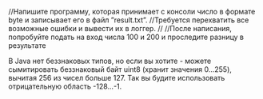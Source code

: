 //Напишите программу, которая принимает с консоли число в формате byte и записывает его в файл ”result.txt”.
//Требуется перехватить все возможные ошибки и вывести их в логгер.
//
//После написания, попробуйте подать на вход числа 100 и 200 и проследите разницу в результате

В Java нет беззнаковых типов, но если вы хотите - можете сымитировать беззнаковый байт uint8 (хранит значения 0...255), вычитая 256 из чисел больше 127. Так вы будите использовать отрицательную область -128...-1.

